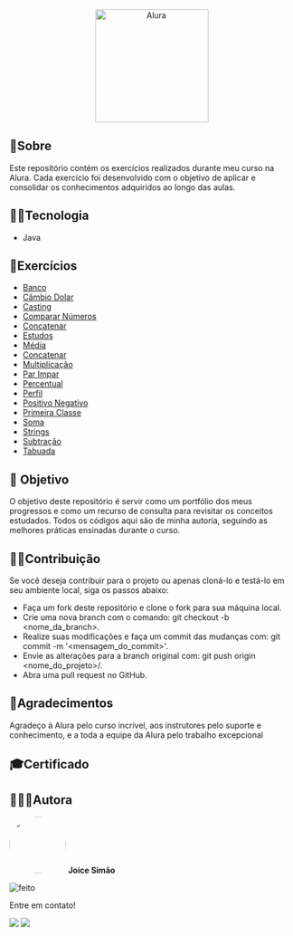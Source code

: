 <div align="center">
  <img src="https://www.alura.com.br/assets/img/home/alura-logo.1720710818.svg" title="Alura" height="200" width="200" /></a>
</div>

## 📃Sobre 
<p>
Este repositório contém os exercícios realizados durante meu curso na Alura. Cada exercício foi desenvolvido com o objetivo de aplicar e consolidar os conhecimentos adquiridos ao longo das aulas.
</p>

## 🐱‍💻Tecnologia
- Java
	
## 🧩Exercícios

- <a href="https://github.com/Joice-Simao/Alura/blob/main/AulasJava/src/main/java/exercicios/Banco.java">Banco</a>
- <a href="https://github.com/Joice-Simao/Alura/blob/main/AulasJava/src/main/java/exercicios/CambioDolar.java">Câmbio Dolar</a>
- <a href="https://github.com/Joice-Simao/Alura/blob/main/AulasJava/src/main/java/exercicios/Casting.java">Casting</a>
- <a href="https://github.com/Joice-Simao/Alura/blob/main/AulasJava/src/main/java/exercicios/CompararNumeros.java">Comparar Números</a>
- <a href="https://github.com/Joice-Simao/Alura/blob/main/AulasJava/src/main/java/exercicios/Concatenar.java">Concatenar</a>
- <a href="https://github.com/Joice-Simao/Alura/blob/main/AulasJava/src/main/java/exercicios/Estudos.java">Estudos</a>
- <a href="https://github.com/Joice-Simao/Alura/blob/main/AulasJava/src/main/java/exercicios/Media.java">Média</a>
- <a href="https://github.com/Joice-Simao/Alura/blob/main/AulasJava/src/main/java/exercicios/Concatenar.java">Concatenar</a>
- <a href="https://github.com/Joice-Simao/Alura/blob/main/AulasJava/src/main/java/exercicios/Multiplicacao.java">Multiplicação</a>
- <a href="https://github.com/Joice-Simao/Alura/blob/main/AulasJava/src/main/java/exercicios/ParImpar.java">Par Impar</a>
- <a href="https://github.com/Joice-Simao/Alura/blob/main/AulasJava/src/main/java/exercicios/Percentual.java">Percentual</a> 
- <a href="https://github.com/Joice-Simao/Alura/blob/main/AulasJava/src/main/java/exercicios/Perfil.java">Perfil</a>
- <a href="https://github.com/Joice-Simao/Alura/blob/main/AulasJava/src/main/java/exercicios/PositivoNegativo.java">Positivo Negativo</a>
- <a href="https://github.com/Joice-Simao/Alura/blob/main/AulasJava/src/main/java/exercicios/PrimeiraClasse.java">Primeira Classe</a>
- <a href="https://github.com/Joice-Simao/Alura/blob/main/AulasJava/src/main/java/exercicios/Soma.java">Soma</a>
- <a href="https://github.com/Joice-Simao/Alura/blob/main/AulasJava/src/main/java/exercicios/Strings.java">Strings</a>
- <a href="https://github.com/Joice-Simao/Alura/blob/main/AulasJava/src/main/java/exercicios/Subtracao.java">Subtração</a>
- <a href="https://github.com/Joice-Simao/Alura/blob/main/AulasJava/src/main/java/exercicios/Tabuada.java">Tabuada</a>

## 🎯 Objetivo
O objetivo deste repositório é servir como um portfólio dos meus progressos e como um recurso de consulta para revisitar os conceitos estudados. Todos os códigos aqui são de minha autoria, seguindo as melhores práticas ensinadas durante o curso.

## 🤝🏽Contribuição
  Se você deseja contribuir para o projeto ou apenas cloná-lo e testá-lo em seu ambiente local, siga os passos abaixo:
 - Faça um fork deste repositório e clone o fork para sua máquina local.
 - Crie uma nova branch com o comando: git checkout -b <nome_da_branch>.
 - Realize suas modificações e faça um commit das mudanças com: git commit -m '<mensagem_do_commit>'.
 - Envie as alterações para a branch original com: git push origin <nome_do_projeto>/<local>.
 - Abra uma pull request no GitHub.
  
## 💜Agradecimentos
Agradeço à Alura pelo curso incrível, aos instrutores pelo suporte e conhecimento, e a toda a equipe da Alura pelo trabalho excepcional 

## 🎓Certificado

## 👩🏽‍💻Autora

<img style="border-radius: 50%;" src="https://i.imgur.com/n7iVrD1.png" title="Foto da autora Joice" width="100px;" alt=""/>
 <b>Joice Simão</b>
 
![feito](https://img.shields.io/badge/Feito%20com-%E2%9D%A4-red.svg?style=flat)

<p>Entre em contato!</p>
<a href="https://www.linkedin.com/in/joice-sim%C3%A3o-leite-520496221/"><img src="https://img.shields.io/badge/linkedin-%230077B5.svg?&style=for-the-badge&logo=linkedin&logoColor=white&link=mailto:https://www.linkedin.com/in/joice-sim%C3%A3o-leite-520496221/"></a>
<a href = "mailto:joice.simao@hotmail.com"><img src="https://img.shields.io/badge/-Hotmail-%23333?style=for-the-badge&logo=microsoft-outlook&logoColor=white" target="_blank"></a>
